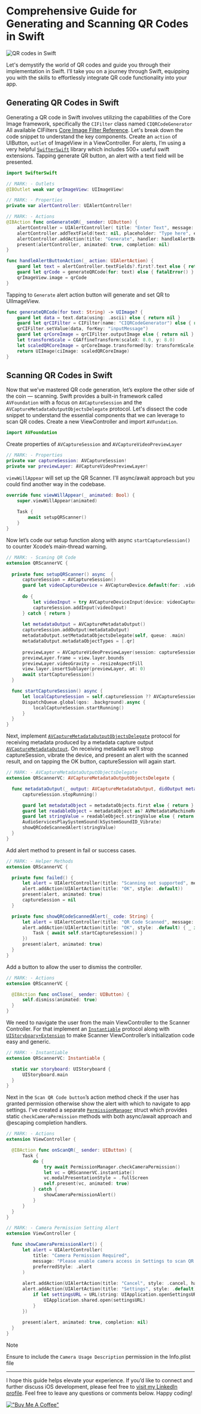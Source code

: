 # Comprehensive Guide for Generating and Scanning QR Codes in Swift

![QR codes in Swift](https://github.com/masadchattha/QRCodeHelper/assets/38839059/f8e734d9-a71d-465b-bcdc-2d35d535fa31)

Let's demystify the world of QR codes and guide you through their implementation in Swift. I’ll take you on a journey through Swift, equipping you with the skills to effortlessly integrate QR code functionality into your app.

## Generating QR Codes in Swift
Generating a QR code in Swift involves utilizing the capabilities of the Core Image framework, specifically the `CIFilter` class named `CIQRCodeGenerator` All available CIFilters [Core Image Filter Reference](https://developer.apple.com/library/archive/documentation/GraphicsImaging/Reference/CoreImageFilterReference/index.html). Let's break down the code snippet to understand the key components.
Create an `action` of UIButton, `outlet` of ImageView in a ViewController. For alerts, I’m using a very helpful [`SwifterSwift`](https://github.com/SwifterSwift/SwifterSwift) library which includes 500+ useful swift extensions. Tapping generate QR button, an alert with a text field will be presented.

```swift
import SwifterSwift

// MARK: - Outlets
@IBOutlet weak var qrImageView: UIImageView!

// MARK: - Properties
private var alertController: UIAlertController!

// MARK: - Actions
@IBAction func onGenerateQR(_ sender: UIButton) {
    alertController = UIAlertController( title: "Enter Text", message: "Please enter some text to save in QR Code", preferredStyle: .alert)
    alertController.addTextField(text: nil, placeholder: "Type here", editingChangedTarget: nil, editingChangedSelector: nil)
    alertController.addAction(title: "Generate", handler: handleAlertButtonAction)
    present(alertController, animated: true, completion: nil)
}

func handleAlertButtonAction(_ action: UIAlertAction) {
    guard let text = alertController.textFields?.first?.text else { return }
    guard let qrCode = generateQRCode(for: text) else { fatalError() }
    qrImageView.image = qrCode
}
```
Tapping to `Generate` alert action button will generate and set QR to UIImageView.

```swift
func generateQRCode(for text: String) -> UIImage? {
    guard let data = text.data(using: .ascii) else { return nil }
    guard let qrCIFilter = CIFilter(name: "CIQRCodeGenerator") else { return nil }
    qrCIFilter.setValue(data, forKey: "inputMessage")
    guard let qrCoreImage = qrCIFilter.outputImage else { return nil }
    let transformScale = CGAffineTransform(scaleX: 8.0, y: 8.0)
    let scaledQRCoreImage = qrCoreImage.transformed(by: transformScale)
    return UIImage(ciImage: scaledQRCoreImage)
}
```

## Scanning QR Codes in Swift
Now that we’ve mastered QR code generation, let’s explore the other side of the coin — scanning. Swift provides a built-in framework called `AVFoundation` with a focus on `AVCaptureSession` and the `AVCaptureMetadataOutputObjectsDelegate` protocol. Let's dissect the code snippet to understand the essential components that we can leverage to scan QR codes.
Create a new ViewController and import `AVFundation`.

```swift
import AVFoundation
```
Create properties of `AVCaptureSession` and `AVCaptureVideoPreviewLayer`
```swift
// MARK: - Properties
private var captureSession: AVCaptureSession!
private var previewLayer: AVCaptureVideoPreviewLayer!
```

`viewWillAppear` will set up the QR Scanner. I'll async/await approach but you could find another way in the codebase.
```swift
override func viewWillAppear(_ animated: Bool) {
    super.viewWillAppear(animated)
    
    Task {
        await setupQRScanner()
    }
}
```

Now let’s code our setup function along with async `startCaptureSession()` to counter Xcode’s main-thread warning.
``` swift
// MARK: - Scaning QR Code
extension QRScannerVC {
    
  private func setupQRScanner() async  {
      captureSession = AVCaptureSession()
      guard let videoCaptureDevice = AVCaptureDevice.default(for: .video) else { return }
      
      do {
          let videoInput = try AVCaptureDeviceInput(device: videoCaptureDevice)
          captureSession.addInput(videoInput)
      } catch { return }
      
      let metadataOutput = AVCaptureMetadataOutput()
      captureSession.addOutput(metadataOutput)
      metadataOutput.setMetadataObjectsDelegate(self, queue: .main)
      metadataOutput.metadataObjectTypes = [.qr]
      
      previewLayer = AVCaptureVideoPreviewLayer(session: captureSession)
      previewLayer.frame = view.layer.bounds
      previewLayer.videoGravity = .resizeAspectFill
      view.layer.insertSublayer(previewLayer, at: 0)
      await startCaptureSession()
  }

  func startCaptureSession() async {
      let localCaptureSession = self.captureSession ?? AVCaptureSession()
      DispatchQueue.global(qos: .background).async {
          localCaptureSession.startRunning()
      }
  }
}
```

Next, implement [`AVCaptureMetadataOutputObjectsDelegate`](https://developer.apple.com/documentation/avfoundation/avcapturemetadataoutputobjectsdelegate) protocol for receiving metadata produced by a metadata capture output [`AVCaptureMetadataOutput`](https://developer.apple.com/documentation/avfoundation/avcapturemetadataoutput). On receiving metadata we’ll strop captureSession, vibrate the device, and present an alert with the scanned result, and on tapping the OK button, captureSession will again start.
```swift
// MARK: - AVCaptureMetadataOutputObjectsDelegate
extension QRScannerVC: AVCaptureMetadataOutputObjectsDelegate {

  func metadataOutput(_ output: AVCaptureMetadataOutput, didOutput metadataObjects: [AVMetadataObject], from connection: AVCaptureConnection) {
      captureSession.stopRunning()

      guard let metadataObject = metadataObjects.first else { return }
      guard let readableObject = metadataObject as? AVMetadataMachineReadableCodeObject else { return }
      guard let stringValue = readableObject.stringValue else { return }
      AudioServicesPlaySystemSound(kSystemSoundID_Vibrate)
      showQRCodeScannedAlert(stringValue)
  }
}
```
Add alert method to present in fail or success cases.
```swift
// MARK: - Helper Methods
extension QRScannerVC {

  private func failed() {
      let alert = UIAlertController(title: "Scanning not supported", message: "Your device does not support scanning a code from an item. Please use a device with a camera.", preferredStyle: .alert)
      alert.addAction(UIAlertAction(title: "OK", style: .default))
      present(alert, animated: true)
      captureSession = nil
  }

  private func showQRCodeScannedAlert(_ code: String) {
      let alert = UIAlertController(title: "QR Code Scanned", message: code, preferredStyle: .alert)
      alert.addAction(UIAlertAction(title: "OK", style: .default) { _ in
          Task { await self.startCaptureSession() }
      })
      present(alert, animated: true)
  }
}
```
Add a button to allow the user to dismiss the controller.
```swift
// MARK: - Actions
extension QRScannerVC {

  @IBAction func onClose(_ sender: UIButton) {
      self.dismiss(animated: true)
  }
}
```
We need to navigate the user from the main ViewController to the Scanner Controller. For that implement an [`Instantiable`](https://github.com/masadchattha/QRCodeHelper/blob/main/QRCodeHelper/Utilities/Instantiable.swift) protocol along with [`UIStoryboary+Extension`](https://github.com/masadchattha/QRCodeHelper/blob/main/QRCodeHelper/Extensinos/UIStoryboard%2BExtension.swift) to make Scanner ViewController’s initialization code easy and generic.
```swift
// MARK: - Instantiable
extension QRScannerVC: Instantiable {

  static var storyboard: UIStoryboard {
      UIStoryboard.main
  }
}
```
Next in the `Scan QR Code button`’s action method check if the user has granted permission otherwise show the alert with which to navigate to app settings. I’ve created a separate [`PermissionManager`](https://github.com/masadchattha/QRCodeHelper/blob/main/QRCodeHelper/Utilities/PermissionManager.swift) struct which provides static `checkCameraPermission` methods with both async/await approach and @escaping completion handlers.
```swift
// MARK: - Actions
extension ViewController {

  @IBAction func onScanQR(_ sender: UIButton) {
      Task {
          do {
              try await PermissionManager.checkCameraPermission()
              let vc = QRScannerVC.instantiate()
              vc.modalPresentationStyle = .fullScreen
              self.present(vc, animated: true)
          } catch {
              showCameraPermissionAlert()
          }
      }
  }
}

// MARK: - Camera Permission Setting Alert
extension ViewController {

  func showCameraPermissionAlert() {
      let alert = UIAlertController(
          title: "Camera Permission Required",
          message: "Please enable camera access in Settings to scan QR codes.",
          preferredStyle: .alert
      )
      
      alert.addAction(UIAlertAction(title: "Cancel", style: .cancel, handler: nil))
      alert.addAction(UIAlertAction(title: "Settings", style: .default) { _ in
          if let settingsURL = URL(string: UIApplication.openSettingsURLString) {
              UIApplication.shared.open(settingsURL)
          }
      })
      
      present(alert, animated: true, completion: nil)
  }
}
```
> [!Note]
> Ensure to include the `Camera Usage Description` permission in the Info.plist file

---
I hope this guide helps elevate your experience. If you’d like to connect and further discuss iOS development, please feel free to [visit my LinkedIn profile](https://www.linkedin.com/in/masadchattha/).
Feel free to leave any questions or comments below.
Happy coding!


[!["Buy Me A Coffee"](https://www.buymeacoffee.com/assets/img/custom_images/orange_img.png)](https://www.buymeacoffee.com/asadchattha)

